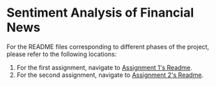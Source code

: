 # Sentiment Analysis of Financial News

For the README files corresponding to different phases of the project, please refer to the following locations:

1. For the first assignment, navigate to [Assignment 1's Readme](1st_project/README.md).
2. For the second assignment, navigate to [Assignment 2's Readme](2nd_project/README.md).
